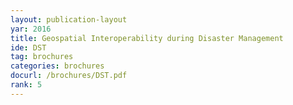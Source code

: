 ```yaml
---
layout: publication-layout
yar: 2016
title: Geospatial Interoperability during Disaster Management 
ide: DST
tag: brochures
categories: brochures
docurl: /brochures/DST.pdf
rank: 5
---
```

